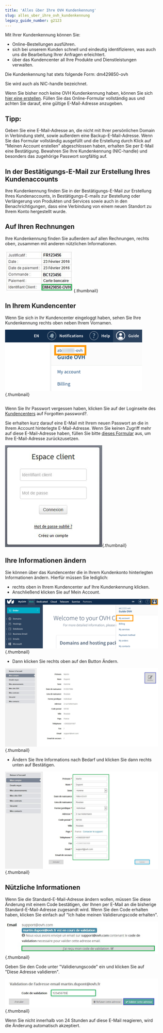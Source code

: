 ```yaml
---
title: 'Alles über Ihre OVH Kundenkennung'
slug: alles_uber_ihre_ovh_kundenkennung
legacy_guide_number: g2123
---
```


Mit Ihrer Kundenkennung können Sie:


- Online-Bestellungen ausführen.
- sich bei unserem Kunden schnell und eindeutig identifizieren, was auch uns die Bearbeitung Ihrer Anfragen erleichtert.
- über das Kundencenter all Ihre Produkte und Dienstleistungen verwalten.


Die Kundenkennung hat stets folgende Form: dm429850-ovh

Sie wird auch als NIC-handle bezeichnet.

Wenn Sie bisher noch keine OVH Kundenkennung haben, können Sie sich [hier eine erstellen](	https://www.ovh.com/auth/?action=gotomanager&from=https://www.ovh.de/&ovhSubsidiary=de).
Füllen Sie das Online-Formular vollständig aus und achten Sie darauf, eine gültige E-Mail-Adresse anzugeben.

## Tipp:
Geben Sie eine E-Mail-Adresse an, die nicht mit Ihrer persönlichen Domain in Verbindung steht, sowie außerdem eine Backup-E-Mail-Adresse.
Wenn Sie das Formular vollständig ausgefüllt und die Erstellung durch Klick auf "Meinen Account erstellen" abgeschlossen haben, erhalten Sie per E-Mail eine Bestätigung. Bewahren Sie Ihre Kundenkennung (NIC-handle) und besonders das zugehörige Passwort sorgfältig auf.


## In der Bestätigungs-E-Mail zur Erstellung Ihres Kundenaccounts
Ihre Kundenkennung finden Sie in der Bestätigungs-E-Mail zur Erstellung Ihres Kundenaccounts, in Bestätigungs-E-mails zur Bestellung oder Verlängerung von Produkten und Services sowie auch in den Benachrichtigungen, dass eine Verbindung von einem neuen Standort zu Ihrem Konto hergestellt wurde.


## Auf Ihren Rechnungen
Ihre Kundenkennung finden Sie außerdem auf allen Rechnungen, rechts oben, zusammen mit anderen nützlichen Informationen.

![](images/3948.png){.thumbnail}


## In Ihrem Kundencenter
Wenn Sie sich in Ihr Kundencenter eingeloggt haben, sehen Sie Ihre Kundenkennung rechts oben neben Ihrem Vornamen.

![](images/3949.png){.thumbnail}


## 
Wenn Sie Ihr Passwort vergessen haben, klicken Sie auf der Loginseite des [Kundencenters](https://www.ovh.com/manager/web/login/) auf Forgotten password?.

Sie erhalten kurz darauf eine E-Mail mit Ihrem neuen Passwort an die in Ihrem Account hinterlegte E-Mail-Adresse.
Wenn Sie keinen Zugriff mehr auf diese E-Mail-Adresse haben, füllen Sie bitte [dieses Formular](https://www.ovh.de/cgi-bin/de/procedure/procedureChangeEmail.cgi) aus, um Ihre E-Mail-Adresse zurückzusetzen.

![](images/3936.png){.thumbnail}


## Ihre Informationen ändern
Sie können über das Kundencenter die in Ihrem Kundenkonto hinterlegten Informationen ändern.
Hierfür müssen Sie lediglich:

- rechts oben in Ihrem Kundencenter auf Ihre Kundenkennung klicken.
- Anschließend klicken Sie auf Mein Account.

![](images/3953.png){.thumbnail}

- Dann klicken Sie rechts oben auf den Button Ändern.

![](images/3954.png){.thumbnail}

- Ändern Sie Ihre Informations nach Bedarf und klicken Sie dann rechts unten auf Bestätigen.

![](images/3955.png){.thumbnail}


## Nützliche Informationen
Wenn Sie die Standard-E-Mail-Adresse ändern wollen, müssen Sie diese Änderung mit einem Code bestätigen, der Ihnen per E-Mail an die bisherige Standard-E-Mail-Adresse zugesandt wird.
Wenn Sie den Code erhalten haben, klicken Sie einfach auf "Ich habe meinen Validierungscode erhalten".

![](images/3956.png){.thumbnail}

Geben Sie den Code unter "Validierungscode" ein und klicken Sie auf "Diese Adresse validieren".

![](images/3957.png){.thumbnail}

Wenn Sie nicht innerhalb von 24 Stunden auf diese E-Mail reagieren, wird die Änderung automatisch akzeptiert.
